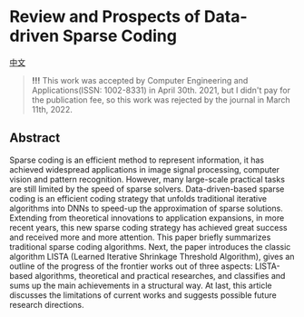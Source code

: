 # Review and Prospects of Data-driven Sparse Coding

[中文](Review_and_Prospects_of_Data-driven_Sparse_Coding.pdf)

> **!!!** This work was accepted by Computer Engineering and Applications(ISSN: 1002-8331) in April 30th. 2021, but I didn't pay for the 
> publication fee, so this work was rejected by the journal in March 11th, 2022.

## Abstract
Sparse coding is an efficient method to represent information, it has achieved widespread applications in image signal processing, 
computer vision and pattern recognition. However, many large-scale practical tasks are still limited by the speed of sparse solvers. 
Data-driven-based sparse coding is an efficient coding strategy that unfolds traditional iterative algorithms into DNNs to speed-up 
the approximation of sparse solutions. Extending from theoretical innovations to application expansions, in more recent years, 
this new sparse coding strategy has achieved great success and received more and more attention. This paper briefly summarizes 
traditional sparse coding algorithms. Next, the paper introduces the classic algorithm LISTA (Learned Iterative Shrinkage Threshold Algorithm), 
gives an outline of the progress of the frontier works out of three aspects: LISTA-based algorithms, theoretical and practical researches, 
and classifies and sums up the main achievements in a structural way. At last, this article discusses the limitations of current works and 
suggests possible future research directions.
